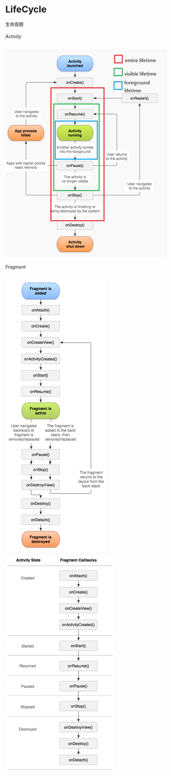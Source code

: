 # LifeCycle
生命周期

###### Activity
![image](https://github.com/albertizzy/LifeCycle/blob/master/screenshot/Activity.png)

###### Fragment
![image](https://github.com/albertizzy/LifeCycle/blob/master/screenshot/Fragment%201.png)

![image](https://github.com/albertizzy/LifeCycle/blob/master/screenshot/Fragment%202.png)
